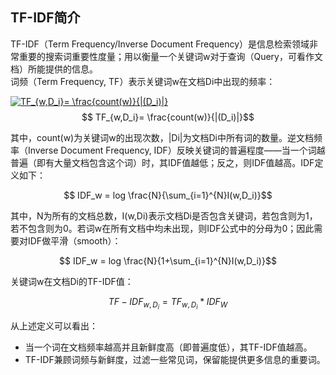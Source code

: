 ## TF-IDF简介
TF-IDF（Term Frequency/Inverse Document Frequency）是信息检索领域非常重要的搜索词重要性度量；用以衡量一个关键词w对于查询（Query，可看作文档）所能提供的信息。  
词频（Term Frequency, TF）表示关键词w在文档Di中出现的频率：

<a href="https://www.codecogs.com/eqnedit.php?latex=TF_{w,D_i}=&space;\frac{count(w)}{|(D_i)|}" target="_blank"><img src="https://latex.codecogs.com/gif.latex?TF_{w,D_i}=&space;\frac{count(w)}{|(D_i)|}" title="TF_{w,D_i}= \frac{count(w)}{|(D_i)|}" /></a>
$$ TF_{w,D_i}= \frac{count(w)}{|(D_i)|}$$

其中，count(w)为关键词w的出现次数，|Di|为文档Di中所有词的数量。逆文档频率（Inverse Document Frequency, IDF）反映关键词的普遍程度——当一个词越普遍（即有大量文档包含这个词）时，其IDF值越低；反之，则IDF值越高。IDF定义如下：

$$ IDF_w = log \frac{N}{\sum_{i=1}^{N}I(w,D_i)}$$

其中，N为所有的文档总数，I(w,Di)表示文档Di是否包含关键词，若包含则为1，若不包含则为0。若词w在所有文档中均未出现，则IDF公式中的分母为0；因此需要对IDF做平滑（smooth）：

$$ IDF_w = log \frac{N}{1+\sum_{i=1}^{N}I(w,D_i)}$$

关键词w在文档Di的TF-IDF值：

$$ TF-IDF_{w,D_i} = TF_{w,D_i} * IDF_W$$

从上述定义可以看出：

* 当一个词在文档频率越高并且新鲜度高（即普遍度低），其TF-IDF值越高。
* TF-IDF兼顾词频与新鲜度，过滤一些常见词，保留能提供更多信息的重要词。
